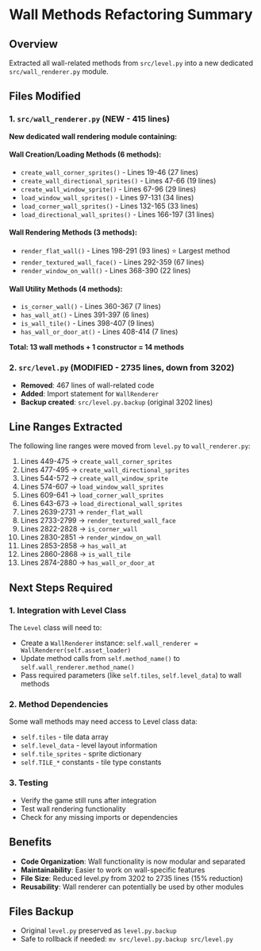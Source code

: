 # Wall Methods Refactoring Summary

## Overview
Extracted all wall-related methods from `src/level.py` into a new dedicated `src/wall_renderer.py` module.

## Files Modified

### 1. `src/wall_renderer.py` (NEW - 415 lines)
**New dedicated wall rendering module containing:**

#### Wall Creation/Loading Methods (6 methods):
- `create_wall_corner_sprites()` - Lines 19-46 (27 lines)
- `create_wall_directional_sprites()` - Lines 47-66 (19 lines)  
- `create_wall_window_sprite()` - Lines 67-96 (29 lines)
- `load_window_wall_sprites()` - Lines 97-131 (34 lines)
- `load_corner_wall_sprites()` - Lines 132-165 (33 lines)
- `load_directional_wall_sprites()` - Lines 166-197 (31 lines)

#### Wall Rendering Methods (3 methods):
- `render_flat_wall()` - Lines 198-291 (93 lines) ⭐ Largest method
- `render_textured_wall_face()` - Lines 292-359 (67 lines)
- `render_window_on_wall()` - Lines 368-390 (22 lines)

#### Wall Utility Methods (4 methods):
- `is_corner_wall()` - Lines 360-367 (7 lines)
- `has_wall_at()` - Lines 391-397 (6 lines)
- `is_wall_tile()` - Lines 398-407 (9 lines)
- `has_wall_or_door_at()` - Lines 408-414 (7 lines)

**Total: 13 wall methods + 1 constructor = 14 methods**

### 2. `src/level.py` (MODIFIED - 2735 lines, down from 3202)
- **Removed**: 467 lines of wall-related code
- **Added**: Import statement for `WallRenderer`
- **Backup created**: `src/level.py.backup` (original 3202 lines)

## Line Ranges Extracted
The following line ranges were moved from `level.py` to `wall_renderer.py`:

1. Lines 449-475 → `create_wall_corner_sprites`
2. Lines 477-495 → `create_wall_directional_sprites`
3. Lines 544-572 → `create_wall_window_sprite`
4. Lines 574-607 → `load_window_wall_sprites`
5. Lines 609-641 → `load_corner_wall_sprites`
6. Lines 643-673 → `load_directional_wall_sprites`
7. Lines 2639-2731 → `render_flat_wall`
8. Lines 2733-2799 → `render_textured_wall_face`
9. Lines 2822-2828 → `is_corner_wall`
10. Lines 2830-2851 → `render_window_on_wall`
11. Lines 2853-2858 → `has_wall_at`
12. Lines 2860-2868 → `is_wall_tile`
13. Lines 2874-2880 → `has_wall_or_door_at`

## Next Steps Required

### 1. Integration with Level Class
The `Level` class will need to:
- Create a `WallRenderer` instance: `self.wall_renderer = WallRenderer(self.asset_loader)`
- Update method calls from `self.method_name()` to `self.wall_renderer.method_name()`
- Pass required parameters (like `self.tiles`, `self.level_data`) to wall methods

### 2. Method Dependencies
Some wall methods may need access to Level class data:
- `self.tiles` - tile data array
- `self.level_data` - level layout information  
- `self.tile_sprites` - sprite dictionary
- `self.TILE_*` constants - tile type constants

### 3. Testing
- Verify the game still runs after integration
- Test wall rendering functionality
- Check for any missing imports or dependencies

## Benefits
- **Code Organization**: Wall functionality is now modular and separated
- **Maintainability**: Easier to work on wall-specific features
- **File Size**: Reduced level.py from 3202 to 2735 lines (15% reduction)
- **Reusability**: Wall renderer can potentially be used by other modules

## Files Backup
- Original `level.py` preserved as `level.py.backup`
- Safe to rollback if needed: `mv src/level.py.backup src/level.py`
